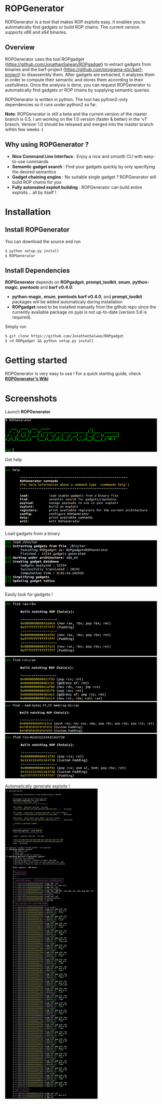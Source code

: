 ROPGenerator
============

ROPGenerator is a tool that makes ROP exploits easy. It enables you to automatically find gadgets or build ROP chains.
The current version supports *x86* and *x64* binaries. 

Overview
--------
ROPGenerator uses the tool ROPgadget (https://github.com/JonathanSalwan/ROPgadget) to extract gadgets from binaries and the barf-project (https://github.com/programa-stic/barf-project) to disassembly them. After gadgets are extracted, it analyzes them in order to compute their semantic and stores them according to their usefullness. Once the analysis is done, you can request ROPGenerator to automatically find gadgets or ROP chains by supplying semantic queries. 

ROPGenerator is written in python. The tool has python2-only dependencies so it runs under python2 so far.  

**Note**: ROPGenerator is still a beta and the current version of the master branch is 0.5. I am working on the 1.0 version (faster & better) in the 'v1' branch. Version 1.0 should be released and merged into the master branch wihtin few weeks :)  

Why using ROPGenerator ? 
----------------------------
- **Nice Command Line Interface** : Enjoy a nice and smooth CLI with easy-to-use commands 
- **Semantic gadget search** : Find your gadgets quickly by only specifying the desired semantics
- **Gadget chaining engine** : No suitable single gadget ? ROPGenerator will build ROP chains for you 
- **Fully automated exploit building** : ROPGenerator can build entire exploits... all by itself !   

Installation
============
Install ROPGenerator
--------------------
You can download the source and run 

	$ python setup.py install
	$ ROPGenerator

    
Install Dependencies
--------------------
**ROPGenerator** depends on **ROPgadget**, **prompt_toolkit**, **enum**, **python-magic**, **pwntools** and **barf v0.4.0**:
- **python-magic**, **enum**, **pwntools** **barf v0.4.0**, and **prompt_toolkit** packages will be added automaticaly during installation
- **ROPgadget** need to be installed manually from the github repo since the currently available package on pypi is not up-to-date (version 5.6 is required).

Simply run 

	$ git clone https://github.com/JonathanSalwan/ROPgadget
	$ cd ROPgadget && python setup.py install  


Getting started
===============
ROPGenerator is very easy to use ! 
For a quick starting guide, check [**ROPGenerator's Wiki**](https://github.com/Boyan-MILANOV/ropgenerator/wiki)


Screenshots
===============
Launch **ROPGenerator** 

![Alt text](/screenshots/start.png?raw=true)

Get help

![Alt text](/screenshots/help.png?raw=true)
 			
Load gadgets from a binary

![Alt text](/screenshots/load.png?raw=true)

Easily look for gadgets ! 

![Alt text](/screenshots/search1.png?raw=true)
![Alt text](/screenshots/search2.png?raw=true)
![Alt text](/screenshots/search3.png?raw=true)
![Alt text](/screenshots/search4.png?raw=true)

Automatically generate exploits ! 
![Alt text](/screenshots/pl.jpeg?raw=true)
